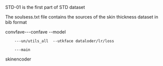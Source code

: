 STD-01 is the first part of STD dataset

The soulsess.txt file contains the sources of the skin thickness dataset in bib format

convfave---confave  --model

        ---un/utils_all  --utkface dataloder/lr/loss
        
        ---main

        
skinencoder
